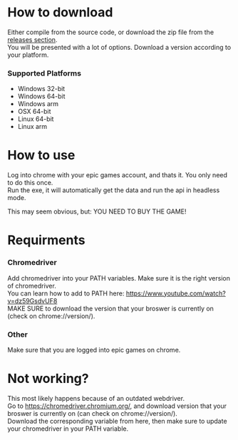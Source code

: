 ﻿# How to download
Either compile from the source code, or download the zip file from the [releases section](https://github.com/DhrumanBerlm/SaveTheWorldDailyRewards/releases/latest).  
You will be presented with a lot of options. Download a version according to your platform.
### Supported Platforms
* Windows 32-bit
* Windows 64-bit
* Windows arm
* OSX 64-bit
* Linux 64-bit
* Linux arm

# How to use
Log into chrome with your epic games account, and thats it. You only need to do this once. <br />
Run the exe, it will automatically get the data and run the api in headless mode.

This may seem obvious, but: YOU NEED TO BUY THE GAME!

# Requirments
### Chromedriver
Add chromedriver into your PATH variables. Make sure it is the right version of chromedriver. <br />
You can learn how to add to PATH here: https://www.youtube.com/watch?v=dz59GsdvUF8<br>
MAKE SURE to download the version that your broswer is currently on (check on chrome://version/).

### Other
Make sure that you are logged into epic games on chrome.

# Not working?
This most likely happens because of an outdated webdriver. <br />
Go to https://chromedriver.chromium.org/, and download version that your broswer is currently on (can check on chrome://version/). <br />
Download the corresponding variable from here, then make sure to update your chromedriver in your PATH variable.

